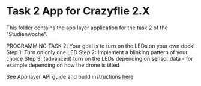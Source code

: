 # Task 2 App for Crazyflie 2.X

This folder contains the app layer application for the task 2 of the "Studienwoche".

PROGRAMMING TASK 2:
Your goal is to turn on the LEDs on your own deck!
Step 1: Turn on only one LED 
Step 2: Implement a blinking pattern of your choice
Step 3: (advanced) turn on the LEDs depending on sensor data - for example depending on how the drone is tilted


See App layer API guide and build instructions [here](https://www.bitcraze.io/documentation/repository/crazyflie-firmware/master/userguides/app_layer/)